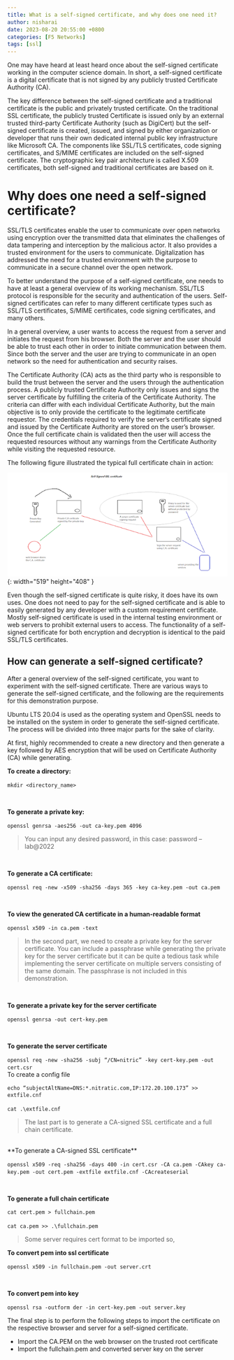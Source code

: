 ```yaml
---
title: What is a self-signed certificate, and why does one need it?
author: nisharai
date: 2023-08-20 20:55:00 +0800
categories: [F5 Networks]
tags: [ssl]
---
```


One may have heard at least heard once about the self-signed certificate working in the computer science domain. In short, a self-signed certificate is a digital certificate that is not signed by any publicly trusted Certificate Authority (CA).

The key difference between the self-signed certificate and a traditional certificate is the public and privately trusted certificate. On the traditional SSL certificate, the publicly trusted Certificate is issued only by an external trusted third-party Certificate Authority (such as DigiCert) but the self-signed certificate is created, issued, and signed by either organization or developer that runs their own dedicated internal public key infrastructure like Microsoft CA. The components like SSL/TLS certificates, code signing certificates, and S/MIME certificates are included on the self-signed certificate. The cryptographic key pair architecture is called X.509 certificates, both self-signed and traditional certificates are based on it.

# Why does one need a self-signed certificate?
SSL/TLS certificates enable the user to communicate over open networks using encryption over the transmitted data that eliminates the challenges of data tampering and interception by the malicious actor. It also provides a trusted environment for the users to communicate. Digitalization has addressed the need for a trusted environment with the purpose to communicate in a secure channel over the open network.

To better understand the purpose of a self-signed certificate, one needs to have at least a general overview of its working mechanism. SSL/TLS protocol is responsible for the security and authentication of the users. Self-signed certificates can refer to many different certificate types such as SSL/TLS certificates, S/MIME certificates, code signing certificates, and many others.

In a general overview,  a user wants to access the request from a server and initiates the request from his browser. Both the server and the user should be able to trust each other in order to initiate communication between them. Since both the server and the user are trying to communicate in an open network so the need for authentication and security raises. 

The Certificate Authority (CA) acts as the third party who is responsible to build the trust between the server and the users through the authentication process. A publicly trusted Certificate Authority only issues and signs the server certificate by fulfilling the criteria of the Certificate Authority. The criteria can differ with each individual Certificate Authority, but the main objective is to only provide the certificate to the legitimate certificate requestor. The credentials required to verify the server’s certificate signed and issued by the Certificate Authority are stored on the user’s browser. Once the full certificate chain is validated then the user will access the requested resources without any warnings from the Certificate Authority while visiting the requested resource.

The following figure illustrated the typical full certificate chain in action:

![self-signed-ssl](/assets/img/images/self-signed-ssl.png){: width="519" height="408" }

Even though the self-signed certificate is quite risky, it does have its own uses. One does not need to pay for the self-signed certificate and is able to easily generated by any developer with a custom requirement certificate. Mostly self-signed certificate is used in the internal testing environment or web servers to prohibit external users to access. The functionality of a self-signed certificate for both encryption and decryption is identical to the paid SSL/TLS certificates.

## How can generate a self-signed certificate?
After a general overview of the self-signed certificate, you want to experiment with the self-signed certificate. There are various ways to generate the self-signed certificate, and the following are the requirements for this demonstration purpose.

Ubuntu LTS 20.04 is used as the operating system and OpenSSL needs to be installed on the system in order to generate the self-signed certificate. The process will be divided into three major parts for the sake of clarity.

At first, highly recommended to create a new directory and then generate a key followed by AES encryption that will be used on Certificate Authority (CA) while generating.

**To create a directory:**

`mkdir <directory_name>`

<br>

**To generate a private key:**

`openssl genrsa -aes256 -out ca-key.pem 4096`

> You can input any desired password, in this case: password – lab@2022

<br>

**To generate a CA certificate:**

`openssl req -new -x509 -sha256 -days 365 -key ca-key.pem -out ca.pem`

<br>

**To view the generated CA certificate in a human-readable format**

`openssl x509 -in ca.pem -text`

> In the second part, we need to create a private key for the server certificate. You can include a passphrase while generating the private key for the server certificate but it can be quite a tedious task while implementing the server certificate on multiple servers consisting of the same domain. The passphrase is not included in this demonstration.

<br>

**To generate a private key for the server certificate**

`openssl genrsa -out cert-key.pem`

<br>

**To generate the server certificate**

`openssl req -new -sha256 -subj “/CN=nitric” -key cert-key.pem -out cert.csr`
<br>
To create a config file
```
echo “subjectAltName=DNS:*.nitratic.com,IP:172.20.100.173” >> extfile.cnf

cat .\extfile.cnf
```
> The last part is to generate a CA-signed SSL certificate and a full chain certificate.

<br>
**To generate a CA-signed SSL certificate**

`openssl x509 -req -sha256 -days 400 -in cert.csr -CA ca.pem -CAkey ca-key.pem -out cert.pem -extfile extfile.cnf -CAcreateserial`

<br>

**To generate a full chain certificate**
```
cat cert.pem > fullchain.pem

cat ca.pem >> .\fullchain.pem
```

> Some server requires cert format to be imported so,

**To convert pem into ssl certificate**

`openssl x509 -in fullchain.pem -out server.crt`

<br>

**To convert pem into key**

`openssl rsa -outform der -in cert-key.pem -out server.key`

The final step is to perform the following steps to import the certificate on the respective browser and server for a self-signed certificate.

- Import the CA.PEM on the web browser on the trusted root certificate
- Import the fullchain.pem and converted server key on the server